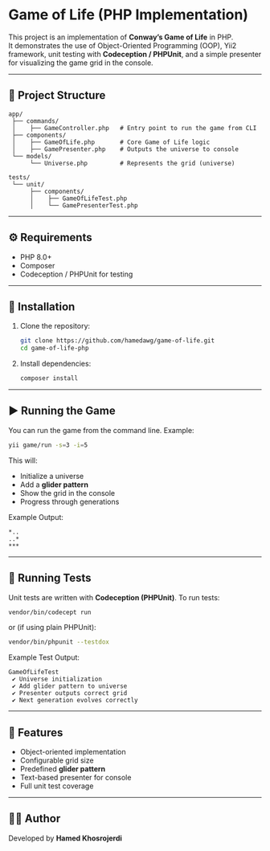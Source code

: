 # Game of Life (PHP Implementation)

This project is an implementation of **Conway’s Game of Life** in PHP.  
It demonstrates the use of Object-Oriented Programming (OOP), Yii2 framework, unit testing with **Codeception / PHPUnit**, and a simple presenter for visualizing the game grid in the console.

---

## 📌 Project Structure
```
app/
 ├── commands/
 │    ├── GameController.php   # Entry point to run the game from CLI
 ├── components/
 │    ├── GameOfLife.php       # Core Game of Life logic
 │    ├── GamePresenter.php    # Outputs the universe to console
 └── models/
      └── Universe.php         # Represents the grid (universe)

tests/
 └── unit/
      ├── components/
      │    ├── GameOfLifeTest.php
      │    └── GamePresenterTest.php
```

---

## ⚙️ Requirements
- PHP 8.0+
- Composer
- Codeception / PHPUnit for testing

---

## 🚀 Installation
1. Clone the repository:
   ```bash
   git clone https://github.com/hamedawg/game-of-life.git
   cd game-of-life-php
   ```

2. Install dependencies:
   ```bash
   composer install
   ```

---

## ▶️ Running the Game
You can run the game from the command line. Example:

```bash
yii game/run -s=3 -i=5
```

This will:
- Initialize a universe
- Add a **glider pattern**
- Show the grid in the console
- Progress through generations

Example Output:
```
*..
..*
***
```

---

## 🧪 Running Tests
Unit tests are written with **Codeception (PHPUnit)**. To run tests:

```bash
vendor/bin/codecept run
```

or (if using plain PHPUnit):

```bash
vendor/bin/phpunit --testdox
```

Example Test Output:
```
GameOfLifeTest
 ✔ Universe initialization
 ✔ Add glider pattern to universe
 ✔ Presenter outputs correct grid
 ✔ Next generation evolves correctly
```

---

## 📝 Features
- Object-oriented implementation
- Configurable grid size
- Predefined **glider pattern**
- Text-based presenter for console
- Full unit test coverage

---

## 👨‍💻 Author
Developed by **Hamed Khosrojerdi**
